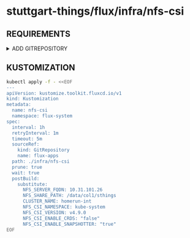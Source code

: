 # stuttgart-things/flux/infra/nfs-csi

## REQUIREMENTS

<details><summary>ADD GITREPOSITORY</summary>

```bash
kubectl apply -f - <<EOF
apiVersion: source.toolkit.fluxcd.io/v1
kind: GitRepository
metadata:
  name: flux-apps
  namespace: flux-system
spec:
  interval: 1m0s
  ref:
    branch: feature/add-cert-manager
  url: https://github.com/stuttgart-things/flux.git
EOF
```

</details>

## KUSTOMIZATION

```bash
kubectl apply -f - <<EOF
---
apiVersion: kustomize.toolkit.fluxcd.io/v1
kind: Kustomization
metadata:
  name: nfs-csi
  namespace: flux-system
spec:
  interval: 1h
  retryInterval: 1m
  timeout: 5m
  sourceRef:
    kind: GitRepository
    name: flux-apps
  path: ./infra/nfs-csi
  prune: true
  wait: true
  postBuild:
    substitute:
      NFS_SERVER_FQDN: 10.31.101.26
      NFS_SHARE_PATH: /data/col1/sthings
      CLUSTER_NAME: homerun-int
      NFS_CSI_NAMESPACE: kube-system
      NFS_CSI_VERSION: v4.9.0
      NFS_CSI_ENABLE_CRDS: "false"
      NFS_CSI_ENABLE_SNAPSHOTTER: "true"
EOF
```